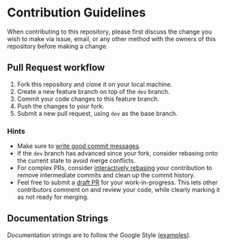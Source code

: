 # Contribution Guidelines

When contributing to this repository, please first discuss the change you
wish to make via issue, email, or any other method with the owners of this
repository before making a change.

## Pull Request workflow

1. Fork this repository and clone it on your local machine.
1. Create a new feature branch on top of the `dev` branch.
1. Commit your code changes to this feature branch.
1. Push the changes to your fork.
1. Submit a new pull request, using `dev` as the base branch.

### Hints

- Make sure to [write good commit messages](https://chris.beams.io/posts/git-commit/).
- If the `dev` branch has advanced since your fork, consider rebasing onto the current state to avoid merge conflicts.
- For complex PRs, consider [interactively rebasing](https://thoughtbot.com/blog/git-interactive-rebase-squash-amend-rewriting-history) your contribution to remove intermediate commits and clean up the commit history.
- Feel free to submit a [draft PR](https://github.blog/2019-02-14-introducing-draft-pull-requests/) for your work-in-progress. This lets other contributors comment on and review your code, while clearly marking it as not ready for merging.

## Documentation Strings

Documentation strings are to follow the Google Style ([examples](https://sphinxcontrib-napoleon.readthedocs.io/en/latest/example_google.html)).
